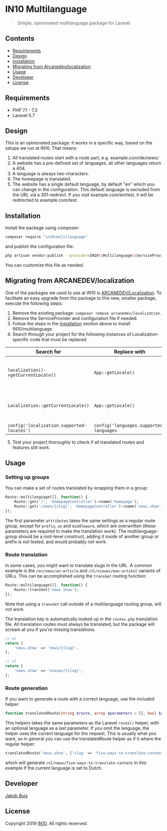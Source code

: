 # IN10 Multilanguage
> Simple, opinionated multilanguage package for Laravel

## Contents
- [Requirements](#requirements)
- [Design](#design)
- [Installation](#installation)
- [Migrating from Arcanedev/localization](#migrating-from-arcanedevlocalization)
- [Usage](#usage)
- [Developer](#developer)
- [License](#license)

## Requirements
* PHP 7.1 - 7.3
* Laravel 5.7

## Design
This is an opinionated package: it works in a specific way, based on the setups we run at IN10. That means:

1. All translated routes start with a route part, e.g. example.com/de/news/
1. A website has a pre-defined set of languages, all other languages return a 404.
1. A language is always two characters.
1. The homepage is translated.
1. The website has a single default language, by default "en" which you can change in the configuration. This default language is excluded from the URL via a 301-redirect. If you visit example.com/en/test, it will be redirected to example.com/test.

## Installation
Install the package using composer:
```bash
composer require "in10/multilanguage"
```
and publish the configuration file:
```bash
php artisan vendor:publish --provider=IN10\\Multilanguage\\ServiceProvider
```
You can customize this file as needed.

## Migrating from ARCANEDEV/localization
One of the packages we used to use at IN10 is [ARCANEDEV/Localization](https://github.com/arcanedev/localization). To facilitate an easy upgrade from the package to this new, smaller package, execute the following steps:

1. Remove the existing package: `composer remove arcanedev/localization`.
2. Remove the ServiceProvider and configuration file if needed.
3. Follow the steps in the [Installation](#installation) section above to install IN10/multilanguage.
4. Search through your project for the following instances of Localization-specific code that must be replaced

| Search for | Replace with | Remarks |
| ---------- | ------------ | ------- |
| `localization()->getCurrentLocale()` | `App::getLocale()` | Don't forget to import the Facade |
| `Localization::getCurrentLocale()` | `App::getLocale()` | Don't forget to import the Facade |
| `config('localization.supported-locales')` | `config('languages.supported-languages` | |

5. Test your project thoroughly to check if all translated routes and features still work.

## Usage

### Setting up groups
You can make a set of routes translated by wrapping them in a group:
```php
Route::multilanguage([], function() {
    Route::get('/', 'HomepageController')->name('homepage');
    Route::get('/news/{slug}', 'HomepageController')->name('news.show');
});
```
The first parameter `attributes` takes the same settings as a regular route group, except for `prefix`, `as` and `middleware`, which are overwritten (these parameters are required to make the translation work). The multilanguage-group should be a root-level construct, adding it inside of another group or prefix is not tested, and would probably not work.

### Route translation
In some cases, you might want to translate slugs in the URL. A common example is the `/en/news/an-article` and `/nl/nieuws/een-artikel` variants of URLs. This can be accomplished using the `transGet` routing function:

```php
Route::multilanguage([], function() {
    Route::transGet('news.show');
});
```
Note that using a `transGet` call outside of a multilanguage routing group, will not work.

The translation key is automatically looked up in the `routes.php` translation file. All translation routes must always be translated, but the package will scream at you if you're missing translations.
```php
// en
return [
    'news.show' => 'news/{slug}',
];

// nl
return [
    'news.show' => 'nieuws/{slug}',
];
```

### Route generation
If you want to generate a route with a correct language, use the included helper:
```php
function translatedRoute(string $route, array $parameters = [], bool $absolute = true, ?string $language = null) : string
```
This helpers takes the same parameters as the Laravel `route()` helper, with an optional language as a last parameter. If you omit the language, the helper uses the current language for the request. This is usually what you want, so in general you can use the translatedRoute helper as if it where the regular helper:
```php
translatedRoute('news.show', ['slug' => 'five-ways-to-translate-content');
```
which will generate `/nl/news/five-ways-to-translate-content` in this example if the current language is set to Dutch.

## Developer
[Jakob Buis](https://www.jakobbuis.nl)

## License
Copyright 2019 [IN10](https://www.in10.nl). All rights reserved.
